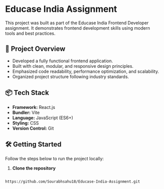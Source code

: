 # Educase India Assignment

This project was built as part of the Educase India Frontend Developer assignment. It demonstrates frontend development skills using modern tools and best practices.

## 🚀 Project Overview

- Developed a fully functional frontend application.
- Built with clean, modular, and responsive design principles.
- Emphasized code readability, performance optimization, and scalability.
- Organized project structure following industry standards.

## 📦 Tech Stack

- **Framework:** React.js
- **Bundler:** Vite
- **Language:** JavaScript (ES6+)
- **Styling:** CSS 
- **Version Control:** Git


## 🛠️ Getting Started

Follow the steps below to run the project locally:

1. **Clone the repository**

  ```bash

  https://github.com/Sourabhsahu18/Educase-India-Assignment.git


